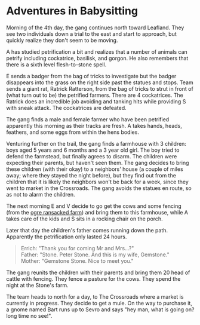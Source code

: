 # Adventures in Babysitting

Morning of the 4th day, 
the gang continues north toward Leafland.
They see two individuals down a trial to the east and start to approach,
but quickly realize they don't seem to be moving.

A has studied petrification a bit and realizes that a number of animals 
can petrify including cockatrice, basilisk, and gorgon. 
He also remembers that there is a sixth level flesh-to-stone spell.

E sends a badger from the bag of tricks to investigate but the badger 
disappears into the grass on
the right side past the statues and stops.
Team sends a giant rat, Ratrick Ratterson, 
from the bag of tricks to strut in front of (what turn out to be) the petrified farmers.
There are 4 cockatrices.
The Ratrick does an incredible job avoiding and tanking hits while providing
S with sneak attack.
The cockatrices are defeated.

The gang finds a male and female farmer who have been petrified apparently this 
morning as their tracks are fresh.
A takes hands, heads, feathers, and some eggs from within the hens bodies.

Venturing further on the trail, 
the gang finds a farmhouse with 3 children: 
boys aged 5 years and 6 months and a 3 year old girl.
The boy tried to defend the farmstead,
but finally agrees to disarm.
The children were expecting their parents, but haven't seen them.
The gang decides to bring these children (with their okay) to a neighbors' house
(a couple of miles away; where they stayed the night before), 
but they find out from the children that it is likely the neighbors won't be 
back for a week, since they went to market in the Crossroads.
The gang avoids the statues en route, so as not to alarm the children.

The next morning E and V decide to go get the cows and some fencing
(from the [ogre ransacked farm](20180218.html)) and bring them to this farmhouse,
while A takes care of the kids and S sits in a rocking chair on the 
porch.

Later that day the children's father comes running down the path.
Apparently the petrification only lasted 24 hours.
> Errich: "Thank you for coming Mr and Mrs...?"  
> Father: "Stone. Peter Stone. And this is my wife, Gemstone."  
> Mother: "Gemstone Stone. Nice to meet you."

The gang reunits the children with their parents and bring them 20 head of 
cattle with fencing.
They fence a pasture for the cows.
They spend the night at the Stone's farm.

The team heads to north for a day,
to The Crossroads where a market is currently in progress. 
They decide to get a mule.
On the way to purchase it,
a gnome named Bart runs up to Sevro and says 
"hey man, what is going on? long time no see!".
